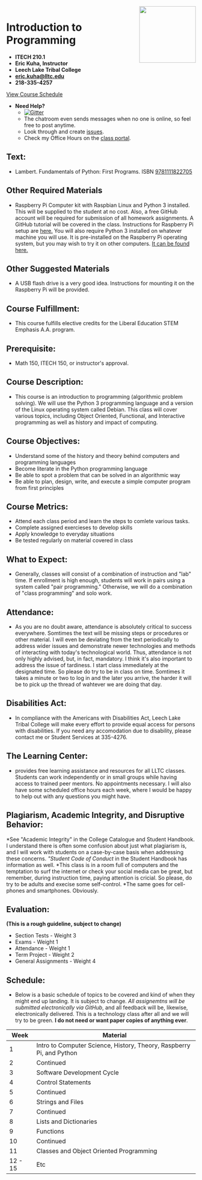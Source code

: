 <img src="http://i.imgur.com/0SmUgXq.jpg" width="150px" align="right" />

# Introduction to Programming
* **ITECH 210.1**
* **Eric Kuha, Instructor**
* **Leech Lake Tribal College**
* **[eric.kuha@lltc.edu](mailto:eric.kuha@lltc.edu)**
* **218-335-4257**

[View Course Schedule](https://github.com/LLTC-ITECH-210-S2016/Syllabus/blob/master/SCHEDULE.md)

* **Need Help?**
  * [![Gitter](https://img.shields.io/gitter/room/nwjs/nw.js.svg)](https://gitter.im/LLTC-ITECH-210-S2016?utm_source=share-link&utm_medium=link&utm_campaign=share-link)
   * The chatroom even sends messages when no one is online, so feel free to post anytime.
  * Look through and create [issues](https://github.com/LLTC-ITECH-210-S2016/Syllabus/issues).
  * Check my Office Hours on the [class portal](http://my.lltc.edu/ICS/Academics/ITECH/ITECH210/2015_SP-ITECH210-1/).

## Text:
* Lambert. Fundamentals of Python: First Programs. ISBN [9781111822705](https://www.google.com/search?q=9781111822705&oq=9781111822705&aqs=chrome..69i57j69i60l3.175j0j7&sourceid=chrome&es_sm=122&ie=UTF-8)

## Other Required Materials
* Raspberry Pi Computer kit with Raspbian Linux and Python 3 installed.  This will be supplied to the student at no cost. Also, a free GitHub account will be required for submission of all homework assignments.  A GitHub tutorial will be covered in the class. Instructions for Raspberry Pi setup are [here.](https://github.com/LLTC-ITECH-210-S2016/Syllabus/blob/master/rpi.md) You will also require Python 3 installed on whatever machine you will use.  It is pre-installed on the Raspberry Pi operating system, but you may wish to try it on other computers. [It can be found here.](http://www.python.org/)

## Other Suggested Materials
* A USB flash drive is a very good idea.  Instructions for mounting it on the Raspberry Pi will be provided.

## Course Fulfillment: 
* This course fulfills elective credits for the Liberal Education STEM Emphasis A.A. program.

## Prerequisite:
* Math 150, ITECH 150, or instructor's approval.

## Course Description:
* This course is an introduction to programming (algorithmic problem solving). We will use the Python 3 programming language and a version of the Linux operating system called Debian.  This class will cover various topics, including Object Oriented, Functional, and Interactive programming as well as history and impact of computing.

## Course Objectives:
* Understand some of the history and theory behind computers and programming languages
* Become literate in the Python programming language
* Be able to spot a problem that can be solved in an algorithmic way
* Be able to plan, design, write, and execute a simple computer program from first principles

## Course Metrics:
* Attend each class period and learn the steps to comlete various tasks.
* Complete assigned exercieses to develop skills
* Apply knowledge to everyday situations
* Be tested regularly on material covered in class

## What to Expect:
* Generally, classes will consist of a combination of instruction and "lab" time. If enrollment is high enough, students will work in pairs using a system called "pair programming." Otherwise, we will do a combination of "class programming" and solo work.

## Attendance:
* As you are no doubt aware, attendance is absolutely critical to success everywhere. Somtimes the text will be missing steps or procedures or other material. I will even be deviating from the text periodically to address wider issues and demonstrate newer technologies and methods of interacting with today's technological world. Thus, attendance is not only highly advised, but, in fact, mandatory. I think it's also important to address the issue of tardiness. I start class immediately at the designated time. So please do try to be in class on time. Somtimes it takes a minute or two to log in and the later you arrive, the harder it will be to pick up the thread of wahtever we are doing that day.

## Disabilities Act:
* In compliance with the Americans with Disabilities Act, Leech Lake Tribal College will make every effort to provide equal access for persons with disabilities. If you need any accomodation due to disability, please contact me or Student Services at 335-4276.

## The Learning Center: 
* provides free learning assistance and resources for all LLTC classes. Students can work independently or in small groups while having access to trained peer mentors. No appointments necessary. I will also have some scheduled office hours each week, where I would be happy to help out with any questions you might have.

## Plagiarism, Academic Integrity, and Disruptive Behavior:
*See "Academic Integrity" in the College Catalogue and Student Handbook. I understand there is often some confusion about just what plagiarism is, and I will work with students on a case-by-case basis when addressing these concerns.
*"Student Code of Conduct* in the Student Handbook has information as well.
*This class is in a room full of computers and the temptation to surf the internet or check your social media can be great, but remember, during instruction time, paying attention is cricial.  So please, do try to be adults and execise some self-control.
*The same goes for cell-phones and smartphones. Obviously.

## Evaluation: 
**(This is a rough guideline, subject to change)**
* Section Tests - Weight 3
* Exams - Weight 1
* Attendance - Weight 1
* Term Project - Weight 2
* General Assignments - Weight 4

## Schedule:
* Below is a basic schedule of topics to be covered and kind of when they might end up landing. It is subject to change. *All assignemtns will be submitted electronically via GitHub*, and all feedback will be, likewise, electronically delivered. This is a technology class after all and we will try to be green. **I do not need or want paper copies of anything ever**.

| Week     | Material  |
| -------- | --------- |
| 1        | Intro to Computer Science, History, Theory, Raspberry Pi, and Python |
| 2        | Continued |
| 3        | Software Development Cycle |
| 4        | Control Statements |
| 5        | Continued |
| 6        | Strings and Files |
| 7        | Continued |
| 8        | Lists and Dictionaries |
| 9        | Functions |
| 10       | Continued |
| 11       | Classes and Object Oriented Programming |
| 12 - 15  | Etc |
